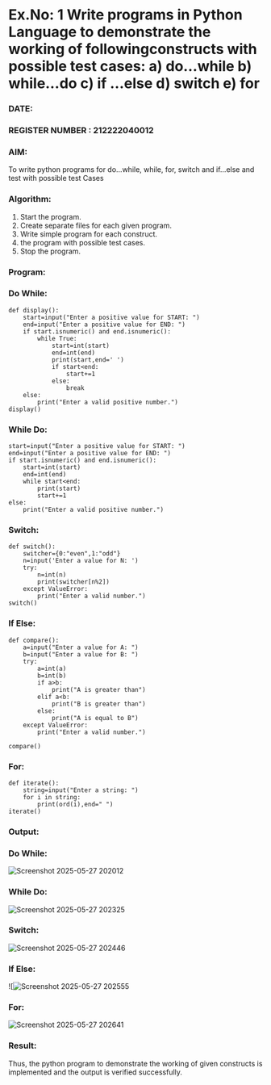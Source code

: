 # Ex.No: 1 Write programs in Python Language to demonstrate the working of followingconstructs with possible test cases: a) do…while b) while…do c) if …else d) switch e) for 

### DATE:                                                                         
### REGISTER NUMBER : 212222040012

### AIM:  
To write python programs for do…while, while, for, switch and if…else and test with possible test 
Cases 

### Algorithm:
1. Start the program.
2. Create separate files for each given program.
3. Write simple program for each construct.
4.  the program with possible test cases.
5. Stop the program.
### Program:

### Do While:
```
def display():
    start=input("Enter a positive value for START: ")
    end=input("Enter a positive value for END: ")
    if start.isnumeric() and end.isnumeric():
        while True:
            start=int(start)
            end=int(end)
            print(start,end=' ')
            if start<end:
                start+=1
            else:
                break
    else:
        print("Enter a valid positive number.")
display()
```
### While Do:
```
start=input("Enter a positive value for START: ")
end=input("Enter a positive value for END: ")
if start.isnumeric() and end.isnumeric():
    start=int(start)
    end=int(end)
    while start<end:
        print(start)
        start+=1
else:
    print("Enter a valid positive number.")
```
### Switch:
```
def switch():
    switcher={0:"even",1:"odd"}
    n=input('Enter a value for N: ')
    try:
        n=int(n)
        print(switcher[n%2])
    except ValueError:
        print("Enter a valid number.")
switch()
```
### If Else:
```
def compare():
    a=input("Enter a value for A: ")
    b=input("Enter a value for B: ")
    try:
        a=int(a)
        b=int(b)
        if a>b:
            print("A is greater than")
        elif a<b:
            print("B is greater than")
        else:
            print("A is equal to B")
    except ValueError:
        print("Enter a valid number.")

compare()
```
### For:
```
def iterate():
    string=input("Enter a string: ") 
    for i in string:
        print(ord(i),end=" ")
iterate() 
```

### Output:

### Do While:

![Screenshot 2025-05-27 202012](https://github.com/user-attachments/assets/7258b32f-6caf-4fba-a631-f73b9581fa0c)


### While Do:
![Screenshot 2025-05-27 202325](https://github.com/user-attachments/assets/6773e347-1c14-40f6-a716-0ed13a3354ad)

### Switch:
![Screenshot 2025-05-27 202446](https://github.com/user-attachments/assets/7f22a4ea-4f12-47bb-a096-70b5bd2d14d9)


### If Else:
![![Screenshot 2025-05-27 202555](https://github.com/user-attachments/assets/b30ecd81-d27f-43ab-86f2-6533d98bbbae)


### For:

![Screenshot 2025-05-27 202641](https://github.com/user-attachments/assets/557d9166-8b93-447b-8ea1-305f3c950060)




### Result:
Thus, the python program to demonstrate the working of given constructs is implemented and the output is verified successfully.


